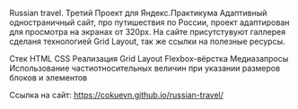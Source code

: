 Russian travel. Третий Проект для Яндекс.Практикума
Адаптивный одностраничный сайт, про путишествия по России, проект адаптирован для просмотра на экранах от 320px.
На сайте присутстувуют галлерея сделаня технологией Grid Layout, так же ссылки на полезные ресурсы.

Стек
HTML
CSS
Реализация
Grid Layout
Flexbox-вёрстка
Медиазапросы
Использование частиотносительных величин при указании размеров блоков и элементов

Ссылка на сайт: https://cokuevn.github.io/russian-travel/
